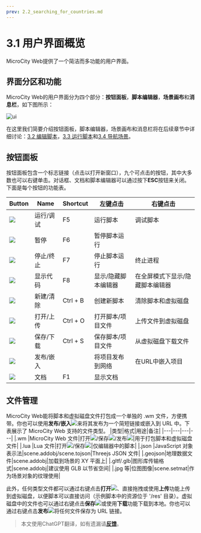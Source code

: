 ```yaml
---
prev: 2.2_searching_for_countries.md
---
```


# 3.1 用户界面概览
MicroCity Web提供了一个简洁而多功能的用户界面。

## 界面分区和功能
MicroCity Web的用户界面分为四个部分：**按钮面板**，**脚本编辑器**，**场景画布**和**消息栏**，如下图所示：

![ui](https://microcity.github.io/doc/img/ui_overview.png)

在这里我们简要介绍按钮面板，脚本编辑器，场景画布和消息栏将在后续章节中详细讨论：[3.2 编辑脚本](3.2_editing_scripts.md)，[3.3 运行脚本](3.3_running_scripts.md)和[3.4 导航场景](3.4_navigating_scenes.md)。

## 按钮面板
按钮面板包含一个标志链接（点击以打开新窗口），九个可点击的按钮，其中大多数也可以右键单击。对话框、文档和脚本编辑器可以通过按下**ESC**按钮来关闭。下面是每个按钮的功能表。

|Button|Name|Shortcut|左键点击|右键点击|
|---|---|---|---|---|
|![](https://microcity.github.io/img/play.svg)    |运行/调试  |F5|运行脚本|调试脚本|
|![](https://microcity.github.io/img/pause.svg)   |暂停        |F6|暂停脚本运行||
|![](https://microcity.github.io/img/stop.svg)    |停止/终止  |F7|停止脚本运行|终止进程|
|![](https://microcity.github.io/img/code.svg)    |显示代码    |F8|显示/隐藏脚本编辑器|在全屏模式下显示/隐藏脚本编辑器|
|![](https://microcity.github.io/img/new.svg)     |新建/清除  |Ctrl + B|创建新脚本|清除脚本和虚拟磁盘|
|![](https://microcity.github.io/img/open.svg)    |打开/上传  |Ctrl + O|打开脚本/项目文件|上传文件到虚拟磁盘|
|![](https://microcity.github.io/img/save.svg)    |保存/下载  |Ctrl + S|保存脚本/项目文件|从虚拟磁盘下载文件|
|![](https://microcity.github.io/img/publish.svg) |发布/嵌入  ||将项目发布到网络|在URL中嵌入项目|
|![](https://microcity.github.io/img/doc.svg)     |文档        |F1|显示文档||

## 文件管理
MicroCity Web能将脚本和虚拟磁盘文件打包成一个单独的 .wm 文件，方便携带。你也可以使用**发布/嵌入**![](https://microcity.github.io/img/publish.svg)来将其发布为一个简短链接或嵌入到 URL 中。下表展示了 MicroCity Web 支持的文件类型。
|类型|格式|用途|备注|
|---|---|---|---|
|.wm     |MicroCity Web 文件|打开![](https://microcity.github.io/img/open.svg)/保存![](https://microcity.github.io/img/save.svg)/发布![](https://microcity.github.io/img/publish.svg)|用于打包脚本和虚拟磁盘文件|
|.lua    |Lua 文件|打开![](https://microcity.github.io/img/open.svg)/保存![](https://microcity.github.io/img/save.svg)|仅编辑器中的脚本|
|.json   |JavaScript 对象表示法|scene.addobj/scene.tojson|Threejs JSON 文件|
|.geojson|地理数据文件|scene.addobj|加载到场景的 XY 平面上|
|.gltf/.glb|图形库传输格式|scene.addobj|建议使用 GLB 以节省空间|
|.jpg 等|位图图像|scene.setmat|作为场景对象的纹理使用|

此外，任何类型文件都可以通过右键点击**打开**![](https://microcity.github.io/img/open.svg)、直接拖拽或使用**上传**功能上传到虚拟磁盘，以便脚本可以直接访问（示例脚本中的资源位于 '/res' 目录）。虚拟磁盘中的文件也可以通过右键点击**保存**![](https://microcity.github.io/img/save.svg)或使用**下载**功能下载到本地。你也可以通过右键点击**发布**![](https://microcity.github.io/img/publish.svg)将任何文件保存为 URL 链接。

> 本文使用ChatGPT翻译，如有遗漏请[**反馈**](https://github.com/huuhghhgyg/MicroCityNotes/issues/new)。
